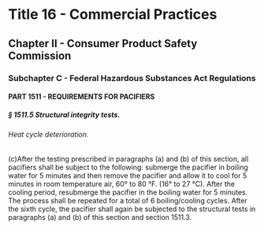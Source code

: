 
# Title 16 - Commercial Practices
## Chapter II - Consumer Product Safety Commission
### Subchapter C - Federal Hazardous Substances Act Regulations
#### PART 1511 - REQUIREMENTS FOR PACIFIERS
##### § 1511.5 Structural integrity tests.
###### Heat cycle deterioration.

(c)After the testing prescribed in paragraphs (a) and (b) of this section, all pacifiers shall be subject to the following: submerge the pacifier in boiling water for 5 minutes and then remove the pacifier and allow it to cool for 5 minutes in room temperature air, 60&#xB0; to 80 &#xB0;F. (16&#xB0; to 27 &#xB0;C). After the cooling period, resubmerge the pacifier in the boiling water for 5 minutes. The process shall be repeated for a total of 6 boiling/cooling cycles. After the sixth cycle, the pacifier shall again be subjected to the structural tests in paragraphs (a) and (b) of this section and section 1511.3.
